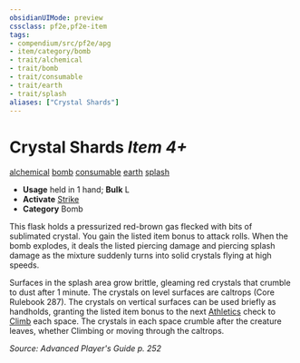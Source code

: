 ```yaml
---
obsidianUIMode: preview
cssclass: pf2e,pf2e-item
tags:
- compendium/src/pf2e/apg
- item/category/bomb
- trait/alchemical
- trait/bomb
- trait/consumable
- trait/earth
- trait/splash
aliases: ["Crystal Shards"]
---
```

# Crystal Shards *Item 4+*  
[alchemical](../../../Rules/traits/alchemical.md)  [bomb](../../../Rules/traits/bomb.md)  [consumable](../../../Rules/traits/consumable.md)  [earth](../../../Rules/traits/earth.md)  [splash](../../../Rules/traits/splash.md)  

- **Usage** held in 1 hand; **Bulk** L
- **Activate** [Strike](../../../Rules/actions/strike.md)
- **Category** Bomb

This flask holds a pressurized red-brown gas flecked with bits of sublimated crystal. You gain the listed item bonus to attack rolls. When the bomb explodes, it deals the listed piercing damage and piercing splash damage as the mixture suddenly turns into solid crystals flying at high speeds.

Surfaces in the splash area grow brittle, gleaming red crystals that crumble to dust after 1 minute. The crystals on level surfaces are caltrops (Core Rulebook 287). The crystals on vertical surfaces can be used briefly as handholds, granting the listed item bonus to the next [Athletics](../../skills.md#Athletics) check to [Climb](../../../Rules/actions/climb.md) each space. The crystals in each space crumble after the creature leaves, whether Climbing or moving through the caltrops.

*Source: Advanced Player's Guide p. 252*
